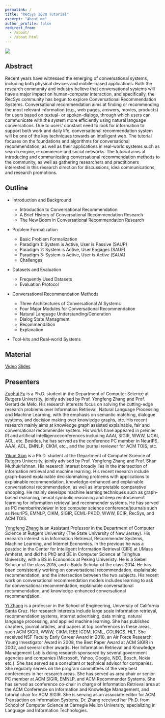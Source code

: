```yaml
---
permalink: /
title: "RecSys 2020 Tutorial"
excerpt: "About me"
author_profile: false
redirect_from: 
  - /about/
  - /about.html
---
```


<!--
<img src='/images/image-alignment-1200x4002.jpg'><br/>
-->
<img src='/RecSys2020ConvRecTutorial/images/first_page_v2.png'>

Abstract
------
Recent years have witnessed the emerging of conversational systems, including both physical devices and mobile-based applications. Both the research community and industry believe that conversational systems will have a major impact on human-computer interaction, and specifically, the RecSys community has begun to
explore Conversational Recommendation Systems. Conversational recommendation aims at finding or recommending the most relevant information (e.g., web pages, answers, movies, products) for users based on textual- or spoken-dialogs, through which users can communicate with the system more efficiently using natural language conversations. Due to users’ constant need to look for information to support both work and daily life, conversational recommendation system will be one of the key techniques towards an intelligent web. The tutorial focuses on the foundations and algorithms for conversational recommendation, as well as their applications in real-world systems such as search engine, e-commerce and social networks. The tutorial aims at introducing and communicating conversational recommendation methods to the community, as well as gathering researchers and practitioners interested in this research direction for discussions, idea communications, and research promotions.

Outline
------
* Introduction and Background
  * Introduction to Conversational Recommendation
  * A Brief History of Conversational Recommendation Research
  * The New Boom in Conversational Recommendation Research
  
* Problem Formalization
  * Basic Problem Formalization
  * Paradigm 1: System is Active, User is Passive (SAUP)
  * Paradigm 2: System is Active, User Engages (SAUE)
  * Paradigm 3: System is Active, User is Active (SAUA)
  * Challenges
* Datasets and Evaluation
  * Frequently Used Datasets
  * Evaluation Protocol
* Conversational Recommendation Methods
  * Three Architectures of Conversational AI Systems
  * Four Major Modules for Conversational Recommendation
  * Natural Language Understanding/Generation
  * Dialog State Managment
  * Recommendation
  * Explanation
* Tool-kits and Real-world Systems

Material
------
[Video]()  [Slides]()

Presenters
------
[Zuohui Fu]() is a Ph.D. student in the Department of Computer Science at Rutgers University, jointly advised by Prof. Yongfeng Zhang and Prof. Gerard de Melo. His research interests focus on solving the cutting-edge research problems over Information Retrieval, Natural
Language Processing and Machine Learning, with the emphasis on semantic matching, dialogue systems, and decision making over knowledge graphs, etc. His recent research mainly aims at knowledge graph assisted explainable, fair and conversational recommender system. His works have appeared in premier IR and artificial intelligenceconferences including AAAI, SIGIR, WWW, IJCAI, ACL, etc. Besides, he has served as the conference PC member in NeurIPS, AAAI, ACL, EMNLP, CIKM, etc., and the journal reviewer for ACM TOIS, etc.

[Yikun Xian]() is a Ph.D. student at the Department of Computer Science of Rutgers University, jointly advised by Prof. Yongfeng Zhang and Prof. Shan Muthukrishnan. His research interest broadly lies in the intersection of information retrieval and machine learning. His recent research include graph-based explainable decisionmaking problems with applications to explainable recommendation, knowledge-enhanced and explainable conversational recommendation, as well as interpretable comparative shopping. He mainly develops machine learning techniques such as graph-based reasoning, neural symbolic reasoning and deep reinforcement learning for information retrieval and recommender systems. He has served as PC member/reviewer in top computer science conference/journals such as NeurIPS, EMNLP, CIKM, SIGIR, ECML-PKDD, WWW, ECIR, RecSys, and ACM TOIS.

[Yongfeng Zhang]() is an Assistant Professor in the Department of Computer Science at Rutgers University (The State University of New Jersey). His research interest is in Information Retrieval, Recommender Systems, Machine Learning, and Internet Economics. In the previous he was a postdoc in the Center for Intelligent Information Retrieval (CIIR) at UMass Amherst, and did his PhD and BE in Computer Science at Tsinghua University, with a BS in Economics at Peking Univeristy. He is a Siebel Scholar of the class 2015, and a Baidu Scholar of the class 2014. He has been consistently working on conversational recommendation, explainable recommendation, and the intersection between the two subjects. His recent work on conversational recommendation models includes learning to ask for conversational recommendation, explainable conversational recommendation, and knowledge-enhanced conversational recommendation.

[Yi Zhang]() is a professor in the School of Engineering, University of California Santa Cruz. Her research interests include large scale information retrieval, recommendation systems, internet advertising, data mining, natural language processing, and applied machine learning. She has published chapters, journal articles, and papers at top conferences in these areas, such ACM SIGIR, WWW, CIKM, IEEE ICDM, ICML, COLINGS, HLT. She received NSF Faculty Early Career Award in 2010, an Air Force Research Young Investigator Award in 2008, the Best Paper Award at ACM SIGIR in 2002, and several other awards. Her Information Retrieval and Knowledge Management Lab is doing research sponsored by several government agencies and companies (Microsoft, Yahoo, Google, NEC, Bosch, Nokia etc.). She has served as a consultant or technical advisor for companies. She regularly serves on the program committees of the very best conferences in her research areas. She has served as area chair or senior PC member at ACM SIGIR, EMNLP, and ACM Recommender Systems. She has served as conference co-chair in charge of Information Retrieval area at the ACM Conference on Information and Knowledge Management, and tutorial chair for ACM SIGIR. She is serving as an associate editor for ACM Transaction on Information Systems. Dr. Zhang received her Ph.D. from School of Computer Science at Carnegie Mellon University, specializing in Language and Information Technologies.
